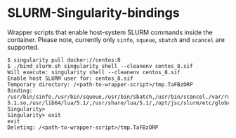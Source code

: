 # SLURM-Singularity-bindings

Wrapper scripts that enable host-system SLURM commands inside the container.
Please note, currently only `sinfo`, `squeue`, `sbatch` and `scancel` are supported.

```shell
$ singularity pull docker://centos:8
$ ./bind_slurm.sh singularity shell --cleanenv centos_8.sif
Will execute: singularity shell --cleanenv centos_8.sif
Enable host SLURM user for: centos_8.sif
Temporary directory: /<path-to-wrapper-script>/tmp.TaFBzORP
Binding: /usr/bin/sinfo,/usr/bin/squeue,/usr/bin/sbatch,/usr/bin/scancel,/var/run/munge,/usr/lib64/libmunge.so.2,/usr/lib64/slurm/,/etc/slurm/,/usr/lib64/liblua-5.1.so,/usr/lib64/lua/5.1/,/usr/share/lua/5.1/,/opt/jsc/slurm/etc/globres.json,tmp.TaFBzORP/etc_passwd:/etc/passwd,tmp.TaFBzORP/etc_group:/etc/group
Singularity>
Singularity> exit
exit
Deleting: /<path-to-wrapper-script>/tmp.TaFBzORP
```

